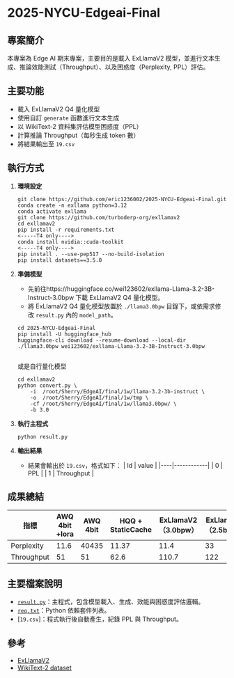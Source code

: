 # 2025-NYCU-Edgeai-Final


## 專案簡介
本專案為 Edge AI 期末專案，主要目的是載入 ExLlamaV2 模型，並進行文本生成、推論效能測試（Throughput）、以及困惑度（Perplexity, PPL）評估。

## 主要功能
- 載入 ExLlamaV2 Q4 量化模型
- 使用自訂 `generate` 函數進行文本生成
- 以 WikiText-2 資料集評估模型困惑度（PPL）
- 計算推論 Throughput（每秒生成 token 數）
- 將結果輸出至 `19.csv`

## 執行方式

1. **環境設定**
   ```
   git clone https://github.com/eric1236002/2025-NYCU-Edgeai-Final.git
   conda create -n exllama python=3.12
   conda activate exllama
   git clone https://github.com/turboderp-org/exllamav2
   cd exllamav2
   pip install -r requirements.txt
   <-----T4 only---->
   conda install nvidia::cuda-toolkit
   <-----T4 only---->
   pip install . --use-pep517 --no-build-isolation
   pip install datasets==3.5.0
   ```

2. **準備模型**
   - 先前往https://huggingface.co/wei123602/exllama-Llama-3.2-3B-Instruct-3.0bpw 下載 ExLlamaV2 Q4 量化模型。
   - 將 ExLlamaV2 Q4 量化模型放置於 `./llama3.0bpw` 目錄下，或依需求修改 `result.py` 內的 `model_path`。


   ```
   cd 2025-NYCU-Edgeai-Final
   pip install -U huggingface_hub
   huggingface-cli download --resume-download --local-dir ./llama3.0bpw wei123602/exllama-Llama-3.2-3B-Instruct-3.0bpw 
   

   ```
   或是自行量化模型

   ```
   cd exllamav2
   python convert.py \
       -i  /root/Sherry/EdgeAI/final/1w/llama-3.2-3b-instruct \
       -o  /root/Sherry/EdgeAI/final/1w/tmp \
       -cf /root/Sherry/EdgeAI/final/1w/llama3.0bpw/ \
       -b 3.0
   ```
3. **執行主程式**
   ```
   python result.py
   ```

4. **輸出結果**
   - 結果會輸出於 `19.csv`，格式如下：
     | Id | value      |
     |----|------------|
     | 0  | PPL        |
     | 1  | Throughput |


##  成果總結

| 指標       | AWQ 4bit +lora | AWQ 4bit | HQQ + StaticCache | ExLlamaV2（3.0bpw） | ExLlamaV2（2.5bpw） |
| ---------- | -------------- | -------- | ----------------- | ------------------- | ------------------- |
| Perplexity | 11.6           | 40435    | 11.37             | 11.4                | 33                  |
| Throughput | 51             | 51       | 62.6              | 110.7               | 122|

## 主要檔案說明

- [`result.py`](result.py)：主程式，包含模型載入、生成、效能與困惑度評估邏輯。
- [`req.txt`](req.txt)：Python 依賴套件列表。
- [`19.csv`]：程式執行後自動產生，紀錄 PPL 與 Throughput。

## 參考
- [ExLlamaV2](https://github.com/turboderp/exllamav2)
- [WikiText-2 dataset](https://huggingface.co/datasets/wikitext)
